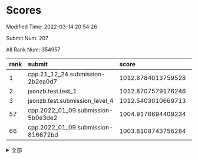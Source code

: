 # Scores

Modified Time: 2022-03-14 20:54:26

Submit Num: 207

All Rank Num: 354957

| rank |               submit               |       score        |       sigma        | pk_num |
| :--- | :--------------------------------- | :----------------- | :----------------- | :----- |
| 1    | cpp.21_12_24.submission-2b2ea0d7   | 1012.8784013759528 | 0.8241359424710257 | 6864   |
| 2    | jsonzb.test.test_1                 | 1012.8707579176246 | 0.8183714822233906 | 6854   |
| 3    | jsonzb.test.submission_level_4     | 1012.5403010669713 | 0.8005546191346615 | 6865   |
| 57   | cpp.2022_01_09.submission-5b0e3de2 | 1004.9176694409234 | 0.7275550580528387 | 6860   |
| 66   | cpp.2022_01_09.submission-816672bd | 1003.8108743756284 | 0.7244718807840957 | 6854   |


<details>
<summary>全部</summary>

| rank |                 submit                 |       score        |       sigma        | pk_num |
| :--- | :------------------------------------- | :----------------- | :----------------- | :----- |
| 1    | cpp.21_12_24.submission-2b2ea0d7       | 1012.8784013759528 | 0.8241359424710257 | 6864   |
| 2    | jsonzb.test.test_1                     | 1012.8707579176246 | 0.8183714822233906 | 6854   |
| 3    | jsonzb.test.submission_level_4         | 1012.5403010669713 | 0.8005546191346615 | 6865   |
| 4    | gobigger.level_3.submission_level_3_20 | 1012.0662397858665 | 0.7617515567830805 | 6861   |
| 5    | gobigger.level_3.submission_level_3_47 | 1011.4935714836877 | 0.7995619636713797 | 6863   |
| 6    | gobigger.level_3.submission_level_3_2  | 1011.3766599924709 | 0.7764950115794359 | 6862   |
| 7    | gobigger.level_3.submission_level_3_34 | 1011.1845091862469 | 0.7626263365344466 | 6856   |
| 8    | gobigger.level_3.submission_level_3_43 | 1011.1700265988304 | 0.8013664492481046 | 6855   |
| 9    | gobigger.level_3.submission_level_3_49 | 1010.9947506094248 | 0.7657934165795767 | 6858   |
| 10   | gobigger.level_3.submission_level_3_30 | 1010.9480797289162 | 0.7641301228680386 | 6857   |
| 11   | gobigger.level_3.submission_level_3_40 | 1010.8696597905733 | 0.7536328735287013 | 6860   |
| 12   | gobigger.level_3.submission_level_3_36 | 1010.8345525338713 | 0.766536176665373  | 6859   |
| 13   | gobigger.level_3.submission_level_3_24 | 1010.819167916155  | 0.7569288291904268 | 6860   |
| 14   | gobigger.level_3.submission_level_3_18 | 1010.7568385588314 | 0.7582431347024312 | 6858   |
| 15   | gobigger.level_3.submission_level_3_5  | 1010.6513646854027 | 0.7533661200924126 | 6863   |
| 16   | gobigger.level_3.submission_level_3_8  | 1010.6147769554159 | 0.7916034759188901 | 6861   |
| 17   | gobigger.level_3.submission_level_3_19 | 1010.5497993707953 | 0.789425309576805  | 6853   |
| 18   | gobigger.level_3.submission_level_3_15 | 1010.5440882544966 | 0.7660832355816016 | 6852   |
| 19   | gobigger.level_3.submission_level_3_12 | 1010.5256872720103 | 0.7870375018084826 | 6861   |
| 20   | gobigger.level_3.submission_level_3_10 | 1010.479614224745  | 0.7818247158544797 | 6863   |
| 21   | gobigger.level_3.submission_level_3_27 | 1010.434741339222  | 0.7845767483786954 | 6855   |
| 22   | gobigger.level_3.submission_level_3_37 | 1010.3556299019518 | 0.752444114547974  | 6859   |
| 23   | gobigger.level_3.submission_level_3_38 | 1010.3483956467628 | 0.7817089406926645 | 6860   |
| 24   | gobigger.level_3.submission_level_3_22 | 1010.3234278752802 | 0.7619670260776216 | 6856   |
| 25   | gobigger.level_3.submission_level_3_29 | 1010.2817918837703 | 0.7532150013245821 | 6856   |
| 26   | gobigger.level_3.submission_level_3_41 | 1010.281666470784  | 0.7601133469087014 | 6862   |
| 27   | gobigger.level_3.submission_level_3_4  | 1010.2416894734408 | 0.7718656699664462 | 6860   |
| 28   | gobigger.level_3.submission_level_3_48 | 1010.2303307926469 | 0.7668398656372263 | 6862   |
| 29   | gobigger.level_3.submission_level_3_31 | 1010.2217583673581 | 0.7628618538446267 | 6864   |
| 30   | gobigger.level_3.submission_level_3_35 | 1010.2012778407267 | 0.7533025458527491 | 6861   |
| 31   | gobigger.level_3.submission_level_3_6  | 1010.1952555459537 | 0.7639757444753358 | 6859   |
| 32   | gobigger.level_3.submission_level_3_7  | 1010.0787528512889 | 0.7497753950036522 | 6855   |
| 33   | gobigger.level_3.submission_level_3_42 | 1010.0661160150307 | 0.7480076799530461 | 6858   |
| 34   | gobigger.level_3.submission_level_3_11 | 1009.8929008131025 | 0.7538186585122323 | 6855   |
| 35   | gobigger.level_3.submission_level_3_44 | 1009.8846663031002 | 0.7389682557348471 | 6860   |
| 36   | gobigger.level_3.submission_level_3_33 | 1009.8497805370741 | 0.7464792885298703 | 6859   |
| 37   | gobigger.level_3.submission_level_3_26 | 1009.8436223352276 | 0.7604888399311509 | 6857   |
| 38   | gobigger.level_3.submission_level_3_1  | 1009.7083114595769 | 0.7477069727439913 | 6859   |
| 39   | gobigger.level_3.submission_level_3_45 | 1009.7065697939174 | 0.7495660161361154 | 6863   |
| 40   | gobigger.level_3.submission_level_3_17 | 1009.5762807287049 | 0.7654978986486664 | 6858   |
| 41   | gobigger.level_3.submission_level_3_13 | 1009.5541737304314 | 0.7535962254182195 | 6853   |
| 42   | gobigger.level_3.submission_level_3_21 | 1009.5145679777022 | 0.7474146808959754 | 6856   |
| 43   | gobigger.level_3.submission_level_3_28 | 1009.3758854917564 | 0.7388421831674128 | 6861   |
| 44   | gobigger.level_3.submission_level_3_32 | 1009.3315986313646 | 0.75832855292253   | 6861   |
| 45   | gobigger.level_3.submission_level_3_0  | 1009.2602100325471 | 0.7666629777641459 | 6864   |
| 46   | gobigger.level_3.submission_level_3_14 | 1009.2583866880108 | 0.773679024811687  | 6861   |
| 47   | gobigger.level_3.submission_level_3_9  | 1009.2419000539963 | 0.7526206609576546 | 6859   |
| 48   | gobigger.level_3.submission_level_3_23 | 1009.2228038798709 | 0.7298574705076165 | 6855   |
| 49   | gobigger.level_3.submission_level_3_3  | 1009.1123768736218 | 0.7578054230480639 | 6864   |
| 50   | gobigger.level_3.submission_level_3_16 | 1009.0582641349536 | 0.7641379395403336 | 6865   |
| 51   | gobigger.level_3.submission_level_3_39 | 1008.8093242351229 | 0.7579117083667359 | 6858   |
| 52   | gobigger.level_3.submission_level_3_46 | 1008.5299855474733 | 0.7751814407929943 | 6859   |
| 53   | gobigger.level_3.submission_level_3_25 | 1008.3171592989977 | 0.7435460014775301 | 6858   |
| 54   | gobigger.level_1.submission_level_1_34 | 1005.197822485756  | 0.7305809614496567 | 6864   |
| 55   | gobigger.level_1.submission_level_1_13 | 1005.12667707548   | 0.719740797578934  | 6856   |
| 56   | gobigger.level_1.submission_level_1_35 | 1004.9365726943945 | 0.7295296373954169 | 6859   |
| 57   | cpp.2022_01_09.submission-5b0e3de2     | 1004.9176694409234 | 0.7275550580528387 | 6860   |
| 58   | gobigger.level_1.submission_level_1_9  | 1004.8379105853007 | 0.7202682255203696 | 6857   |
| 59   | gobigger.level_1.submission_level_1_18 | 1004.5400480980846 | 0.7270206307989171 | 6860   |
| 60   | gobigger.level_1.submission_level_1_41 | 1004.5016652021103 | 0.7136493086873034 | 6856   |
| 61   | gobigger.level_1.submission_level_1_49 | 1004.3349023925134 | 0.7176809319657693 | 6861   |
| 62   | gobigger.level_1.submission_level_1_11 | 1004.278519883813  | 0.7186551258425302 | 6857   |
| 63   | gobigger.level_1.submission_level_1_2  | 1004.0584322540118 | 0.7137446806932561 | 6857   |
| 64   | gobigger.level_1.submission_level_1_3  | 1004.0367564182624 | 0.7210762646670887 | 6856   |
| 65   | gobigger.level_1.submission_level_1_4  | 1003.9896471239781 | 0.711046687951365  | 6856   |
| 66   | cpp.2022_01_09.submission-816672bd     | 1003.8108743756284 | 0.7244718807840957 | 6854   |
| 67   | gobigger.level_1.submission_level_1_36 | 1003.7737014416736 | 0.7252910213712599 | 6860   |
| 68   | gobigger.level_1.submission_level_1_29 | 1003.7409053187603 | 0.7151425849479714 | 6862   |
| 69   | gobigger.level_1.submission_level_1_21 | 1003.7135960190169 | 0.7159128887491395 | 6854   |
| 70   | gobigger.level_1.submission_level_1_33 | 1003.7083752817241 | 0.7139097503046546 | 6853   |
| 71   | gobigger.level_1.submission_level_1_47 | 1003.6954458998335 | 0.7161505513731471 | 6863   |
| 72   | gobigger.level_1.submission_level_1_42 | 1003.6518356358671 | 0.7173660067083739 | 6866   |
| 73   | gobigger.level_1.submission_level_1_27 | 1003.6431593277813 | 0.7126518303702352 | 6858   |
| 74   | gobigger.level_1.submission_level_1_16 | 1003.5874440036711 | 0.7219937614692172 | 6861   |
| 75   | gobigger.level_1.submission_level_1_44 | 1003.5029175849896 | 0.7104641881819236 | 6862   |
| 76   | gobigger.level_1.submission_level_1_14 | 1003.4266107649253 | 0.7027922061126338 | 6855   |
| 77   | gobigger.level_1.submission_level_1_32 | 1003.4058228073586 | 0.7121079129671419 | 6857   |
| 78   | gobigger.level_1.submission_level_1_46 | 1003.4023071330784 | 0.711434247654138  | 6862   |
| 79   | gobigger.level_1.submission_level_1_0  | 1003.3955931596109 | 0.7205293579973993 | 6858   |
| 80   | gobigger.level_1.submission_level_1_38 | 1003.3700358535402 | 0.7104220909215623 | 6857   |
| 81   | gobigger.level_1.submission_level_1_5  | 1003.3648038440281 | 0.7185319839469787 | 6854   |
| 82   | gobigger.level_1.submission_level_1_23 | 1003.3339257623688 | 0.708863760135253  | 6856   |
| 83   | gobigger.level_1.submission_level_1_28 | 1003.2984435013684 | 0.718677219789202  | 6860   |
| 84   | gobigger.level_1.submission_level_1_26 | 1003.2484261006699 | 0.7119643100765104 | 6859   |
| 85   | gobigger.level_1.submission_level_1_12 | 1003.0953536593552 | 0.7141314711188624 | 6855   |
| 86   | gobigger.level_1.submission_level_1_30 | 1003.0576727794922 | 0.7140977032729449 | 6857   |
| 87   | gobigger.level_1.submission_level_1_40 | 1003.054581867052  | 0.7196904780968195 | 6860   |
| 88   | gobigger.level_1.submission_level_1_25 | 1002.9800123402857 | 0.7159109771964907 | 6858   |
| 89   | gobigger.level_1.submission_level_1_48 | 1002.9236648634576 | 0.7049259169595253 | 6861   |
| 90   | gobigger.level_1.submission_level_1_19 | 1002.9083353462929 | 0.7215629656088682 | 6864   |
| 91   | gobigger.level_1.submission_level_1_7  | 1002.8356117458756 | 0.7082012943279955 | 6854   |
| 92   | gobigger.level_1.submission_level_1_8  | 1002.8261320738892 | 0.7088271596169727 | 6858   |
| 93   | gobigger.level_1.submission_level_1_6  | 1002.7776690811567 | 0.7126422865603762 | 6859   |
| 94   | gobigger.level_1.submission_level_1_20 | 1002.7021272713341 | 0.7144133084361328 | 6861   |
| 95   | gobigger.level_1.submission_level_1_43 | 1002.6726027461306 | 0.7197527498523976 | 6855   |
| 96   | gobigger.level_1.submission_level_1_31 | 1002.6570742434341 | 0.721270492123527  | 6858   |
| 97   | gobigger.level_1.submission_level_1_1  | 1002.655786531781  | 0.7205526115540005 | 6857   |
| 98   | gobigger.level_1.submission_level_1_22 | 1002.6055448191692 | 0.7164375343845721 | 6862   |
| 99   | gobigger.level_1.submission_level_1_17 | 1002.602205139127  | 0.7076863561116774 | 6860   |
| 100  | gobigger.level_1.submission_level_1_10 | 1002.4622132070581 | 0.7076938335515955 | 6855   |
| 101  | gobigger.level_1.submission_level_1_37 | 1002.4474690194833 | 0.7157047341994774 | 6859   |
| 102  | gobigger.level_1.submission_level_1_39 | 1002.1118408203059 | 0.7113185106771014 | 6859   |
| 103  | gobigger.level_1.submission_level_1_24 | 1002.0852336908426 | 0.7117962521880752 | 6858   |
| 104  | gobigger.level_1.submission_level_1_15 | 1001.8241431767154 | 0.7132954388323072 | 6861   |
| 105  | gobigger.level_1.submission_level_1_45 | 1001.4896466786258 | 0.7122029395318089 | 6864   |
| 106  | gobigger.random.submission_random_40   | 997.5979057104581  | 0.7091718712901683 | 6858   |
| 107  | gobigger.random.submission_random_19   | 997.2238683201701  | 0.7042209926609473 | 6861   |
| 108  | gobigger.random.submission_random_16   | 997.2174330685801  | 0.7158246575367544 | 6863   |
| 109  | gobigger.random.submission_random_36   | 997.1580589234836  | 0.7116445495174574 | 6863   |
| 110  | gobigger.random.submission_random_17   | 996.9956208964421  | 0.7147875991791184 | 6854   |
| 111  | gobigger.random.submission_random_13   | 996.9312242438627  | 0.7112127333909807 | 6858   |
| 112  | gobigger.random.submission_random_29   | 996.8092919886726  | 0.7126344701177498 | 6859   |
| 113  | gobigger.random.submission_random_33   | 996.7816117070347  | 0.7082420331699134 | 6859   |
| 114  | gobigger.random.submission_random_24   | 996.7516620895328  | 0.7353291623189463 | 6863   |
| 115  | gobigger.random.submission_random_48   | 996.7028234302464  | 0.7067094489761446 | 6859   |
| 116  | gobigger.random.submission_random_43   | 996.6717675560153  | 0.703705453308935  | 6865   |
| 117  | gobigger.random.submission_random_26   | 996.6427374355202  | 0.7004968229981031 | 6863   |
| 118  | gobigger.random.submission_random_28   | 996.6182429784043  | 0.7173684834928843 | 6857   |
| 119  | gobigger.random.submission_random_8    | 996.6023548871568  | 0.7095735636626053 | 6855   |
| 120  | gobigger.random.submission_random_39   | 996.599716120539   | 0.719172643303734  | 6859   |
| 121  | gobigger.random.submission_random_46   | 996.5292647107597  | 0.7006924895116443 | 6863   |
| 122  | gobigger.random.submission_random_41   | 996.4526137936828  | 0.715339702937729  | 6856   |
| 123  | gobigger.random.submission_random_6    | 996.4238249792875  | 0.7046869036374813 | 6861   |
| 124  | gobigger.random.submission_random_14   | 996.4200119175134  | 0.7042017298106616 | 6861   |
| 125  | gobigger.random.submission_random_11   | 996.3824372269665  | 0.7023215198625927 | 6860   |
| 126  | gobigger.random.submission_random_35   | 996.1506466013894  | 0.7118632031975315 | 6857   |
| 127  | gobigger.random.submission_random_4    | 996.0771592011208  | 0.7069613218623122 | 6858   |
| 128  | gobigger.random.submission_random_22   | 996.0180890619831  | 0.7354017073263822 | 6861   |
| 129  | gobigger.random.submission_random_0    | 996.0159714860396  | 0.7101040588208832 | 6860   |
| 130  | gobigger.random.submission_random_38   | 995.9968424542211  | 0.7118383397505218 | 6858   |
| 131  | gobigger.random.submission_random_2    | 995.9711844685816  | 0.7327869836508025 | 6859   |
| 132  | gobigger.random.submission_random_42   | 995.9305063963644  | 0.7100666876300827 | 6861   |
| 133  | gobigger.random.submission_random_32   | 995.9126559303961  | 0.713341374336165  | 6860   |
| 134  | gobigger.random.submission_random_20   | 995.8885873762677  | 0.7164041599082714 | 6857   |
| 135  | gobigger.random.submission_random_34   | 995.8029983998451  | 0.7056007057558654 | 6857   |
| 136  | gobigger.random.submission_random_21   | 995.6470975813744  | 0.7107428586536919 | 6860   |
| 137  | gobigger.random.submission_random_37   | 995.5868434240276  | 0.7053737632628282 | 6860   |
| 138  | gobigger.random.submission_random_47   | 995.5751034205924  | 0.706266081613796  | 6855   |
| 139  | gobigger.random.submission_random_31   | 995.4835550843582  | 0.6978306974130435 | 6858   |
| 140  | gobigger.random.submission_random_44   | 995.4402578085995  | 0.7154230157217842 | 6858   |
| 141  | gobigger.random.submission_random_18   | 995.4380879145818  | 0.7047599532769947 | 6857   |
| 142  | gobigger.random.submission_random_15   | 995.4284356286314  | 0.7240725321609286 | 6860   |
| 143  | gobigger.random.submission_random_49   | 995.4085935063245  | 0.7320779984511027 | 6861   |
| 144  | gobigger.random.submission_random_1    | 995.3493111929735  | 0.7130331659959517 | 6861   |
| 145  | gobigger.random.submission_random_27   | 995.341185134922   | 0.7073349089439055 | 6863   |
| 146  | gobigger.random.submission_random_23   | 995.3018259192716  | 0.7088237675358172 | 6859   |
| 147  | gobigger.random.submission_random_30   | 995.2759104477317  | 0.7055295949286391 | 6851   |
| 148  | gobigger.random.submission_random_3    | 995.2587111820771  | 0.7233291153616247 | 6863   |
| 149  | gobigger.random.submission_random_9    | 995.1973731155848  | 0.7009076761640676 | 6862   |
| 150  | gobigger.random.submission_random_12   | 994.9963523664402  | 0.7142319645696952 | 6862   |
| 151  | gobigger.random.submission_random_10   | 994.9649201676621  | 0.7169938421061806 | 6860   |
| 152  | gobigger.random.submission_random_25   | 994.8556170504692  | 0.7055800428537866 | 6860   |
| 153  | gobigger.random.submission_random_5    | 994.7927805594534  | 0.7205559471054669 | 6862   |
| 154  | gobigger.random.submission_random_45   | 994.7023213300464  | 0.713981679242236  | 6858   |
| 155  | gobigger.level_2.submission_level_2_45 | 994.6034298512762  | 0.7485058297164263 | 6853   |
| 156  | gobigger.level_2.submission_level_2_20 | 994.4606453185187  | 0.727083460951624  | 6856   |
| 157  | gobigger.random.submission_random_7    | 994.3254391238316  | 0.7116304642716261 | 6858   |
| 158  | gobigger.level_2.submission_level_2_46 | 993.6641749304567  | 0.7263644361752071 | 6860   |
| 159  | gobigger.level_2.submission_level_2_11 | 993.5037284829007  | 0.7335245698857429 | 6855   |
| 160  | gobigger.level_2.submission_level_2_39 | 992.9504612710556  | 0.7459962403513591 | 6863   |
| 161  | gobigger.level_2.submission_level_2_17 | 992.9454755434077  | 0.7414997794160665 | 6857   |
| 162  | gobigger.level_2.submission_level_2_35 | 992.9064344154999  | 0.7504255024574888 | 6857   |
| 163  | gobigger.level_2.submission_level_2_33 | 992.6130437597845  | 0.7471981145476101 | 6854   |
| 164  | gobigger.level_2.submission_level_2_26 | 992.5520087047563  | 0.7569209945305394 | 6860   |
| 165  | gobigger.level_2.submission_level_2_47 | 992.5344941498003  | 0.7333123445774442 | 6856   |
| 166  | gobigger.level_2.submission_level_2_41 | 992.4943975349112  | 0.744562806807189  | 6858   |
| 167  | gobigger.level_2.submission_level_2_0  | 992.4276383246358  | 0.7243564053459368 | 6857   |
| 168  | gobigger.level_2.submission_level_2_34 | 992.4093582657467  | 0.7482986854573546 | 6857   |
| 169  | gobigger.level_2.submission_level_2_22 | 992.3385556284801  | 0.7518051304493351 | 6862   |
| 170  | gobigger.level_2.submission_level_2_18 | 992.2690267434242  | 0.7485412936029158 | 6863   |
| 171  | gobigger.level_2.submission_level_2_43 | 992.1855010386801  | 0.7403849067229704 | 6856   |
| 172  | gobigger.level_2.submission_level_2_42 | 992.1612536194843  | 0.7431807990603339 | 6859   |
| 173  | gobigger.level_2.submission_level_2_15 | 992.1572420120187  | 0.7355998812209719 | 6863   |
| 174  | gobigger.level_2.submission_level_2_24 | 992.1514866256517  | 0.746271982156589  | 6858   |
| 175  | gobigger.level_2.submission_level_2_28 | 992.14719355111    | 0.7543675035624886 | 6861   |
| 176  | gobigger.level_2.submission_level_2_13 | 992.1222609472412  | 0.7478211006765549 | 6859   |
| 177  | gobigger.level_2.submission_level_2_31 | 992.047388267723   | 0.7411492851819211 | 6861   |
| 178  | gobigger.level_2.submission_level_2_6  | 992.0277421258219  | 0.7351839428097049 | 6862   |
| 179  | gobigger.level_2.submission_level_2_10 | 991.9623793341392  | 0.7523971029846706 | 6859   |
| 180  | gobigger.level_2.submission_level_2_12 | 991.9401183970274  | 0.7536072929078097 | 6859   |
| 181  | gobigger.level_2.submission_level_2_19 | 991.9027648157657  | 0.7475815884708837 | 6860   |
| 182  | gobigger.level_2.submission_level_2_25 | 991.870886115099   | 0.7747530051925737 | 6853   |
| 183  | gobigger.level_2.submission_level_2_30 | 991.8646491194182  | 0.7452559751597267 | 6857   |
| 184  | gobigger.level_2.submission_level_2_16 | 991.8625118967911  | 0.7490187660230909 | 6864   |
| 185  | gobigger.level_2.submission_level_2_5  | 991.8470122918735  | 0.7329131919750826 | 6863   |
| 186  | gobigger.level_2.submission_level_2_2  | 991.834002590667   | 0.7513694449821082 | 6858   |
| 187  | gobigger.level_2.submission_level_2_7  | 991.682616631668   | 0.7500755241299079 | 6859   |
| 188  | gobigger.level_2.submission_level_2_3  | 991.6467802747413  | 0.7396777851463421 | 6861   |
| 189  | gobigger.level_2.submission_level_2_14 | 991.6412641226594  | 0.7411257930679831 | 6857   |
| 190  | gobigger.level_2.submission_level_2_36 | 991.5771539983559  | 0.746788268988239  | 6857   |
| 191  | gobigger.level_2.submission_level_2_44 | 991.5580592215895  | 0.7492506751169165 | 6858   |
| 192  | gobigger.level_2.submission_level_2_32 | 991.5252662610134  | 0.7520391642525892 | 6860   |
| 193  | gobigger.level_2.submission_level_2_37 | 991.4952492065493  | 0.7563746532991273 | 6858   |
| 194  | gobigger.level_2.submission_level_2_21 | 991.4917497998443  | 0.7505665494181534 | 6857   |
| 195  | gobigger.level_2.submission_level_2_27 | 991.4510468759164  | 0.7618411380248377 | 6859   |
| 196  | gobigger.level_2.submission_level_2_1  | 991.3657748559641  | 0.7591907675357065 | 6863   |
| 197  | gobigger.level_2.submission_level_2_49 | 991.28772900311    | 0.7524068590056721 | 6856   |
| 198  | gobigger.level_2.submission_level_2_29 | 991.2434418333422  | 0.7667976970015702 | 6865   |
| 199  | gobigger.level_2.submission_level_2_23 | 990.9882676399866  | 0.7478699039763669 | 6864   |
| 200  | gobigger.level_2.submission_level_2_48 | 990.8364018972492  | 0.7538152635124159 | 6861   |
| 201  | gobigger.level_2.submission_level_2_40 | 990.5759450086982  | 0.7676158873795247 | 6861   |
| 202  | gobigger.level_2.submission_level_2_4  | 990.5692529130307  | 0.7778717411833146 | 6860   |
| 203  | gobigger.level_2.submission_level_2_8  | 990.032679603716   | 0.7784874877250688 | 6861   |
| 204  | gobigger.level_2.submission_level_2_9  | 989.7449183485514  | 0.7659340911945487 | 6858   |
| 205  | gobigger.level_2.submission_level_2_38 | 989.7252803516957  | 0.7858877764653166 | 6864   |
| 206  | gobigger.none.submission_none_1        | 974.9485634246286  | 1.591589019152752  | 6858   |
| 207  | gobigger.none.submission_none_0        | 974.6138386269469  | 1.6802755401808007 | 6859   |

</details>